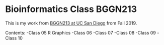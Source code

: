 # Bioinformatics Class BGGN213
This is my work from [BGGN213 at UC San Diego](https://bioboot.github.io/bggn213_F19) from Fall 2019.

Contents:
-Class 05 R Graphics
-Class 06 
-Class 07
-Class 08
-Class 09
-Class 10
